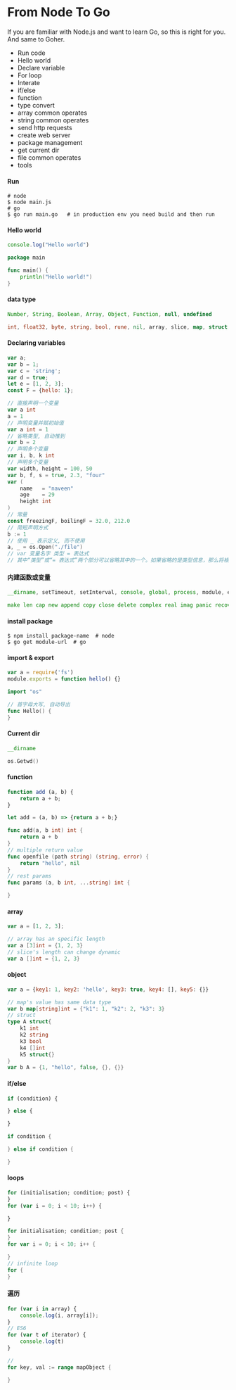 # From Node To Go
If you are familiar with Node.js and want to learn Go, so this is right for you. And same to Goher.

* Run code
* Hello world
* Declare variable
* For loop
* Interate
* if/else
* function
* type convert
* array common operates
* string common operates
* send http requests
* create web server
* package management
* get current dir
* file common operates
* tools


#### Run

```shell
# node
$ node main.js
# go
$ go run main.go   # in production env you need build and then run
```


#### Hello world

```js
console.log("Hello world")
```

```go
package main

func main() {
    println("Hello world!")
}
```

#### data type

```js
Number, String, Boolean, Array, Object, Function, null, undefined
```

```go
int, float32, byte, string, bool, rune, nil, array, slice, map, struct, interface, chan, func, complex64, uintptr
```

#### Declaring variables

```js
var a;
var b = 1;
var c = 'string';
var d = true;
let e = [1, 2, 3];
const F = {hello: 1};
```

```go
// 直接声明一个变量
var a int
a = 1
// 声明变量并赋初始值
var a int = 1
// 省略类型, 自动推到
var b = 2
// 声明多个变量
var i, b, k int
// 声明多个变量
var width, height = 100, 50
var b, f, s = true, 2.3, "four"
var (
    name   = "naveen"
    age    = 29
    height int
)
// 常量
const freezingF, boilingF = 32.0, 212.0
// 简短声明方式
b := 1
// 使用 _ 表示定义, 而不使用
a, _ = os.Open("./file")
// var 变量名字 类型 = 表达式
// 其中“类型”或“= 表达式”两个部分可以省略其中的一个。如果省略的是类型信息，那么将根据初始化表达式来推导变量的类型信息。如果初始化表达式被省略，那么将用零值初始化该变量
```

#### 内建函数或变量

```js
__dirname, setTimeout, setInterval, console, global, process, module, exports
```

```go
make len cap new append copy close delete complex real imag panic recover
```

#### install package

```shell
$ npm install package-name  # node
$ go get module-url  # go
```

#### import & export

```js
var a = require('fs')
module.exports = function hello() {}
```

```go
import "os"

// 首字母大写, 自动导出
func Hello() {
}
```

#### Current dir

```js
__dirname
```

```go
os.Getwd()
```

#### function

```js
function add (a, b) {
    return a + b;
}

let add = (a, b) => {return a + b;}
```

```go
func add(a, b int) int {
    return a + b
}
// multiple return value
func openfile (path string) (string, error) {
    return "hello", nil
}
// rest params
func params (a, b int, ...string) int {

}
```

#### array

```js
var a = [1, 2, 3];
```

```go
// array has an specific length
var a [3]int = {1, 2, 3}
// slice's length can change dynamic
var a []int = {1, 2, 3}
```

#### object

```js
var a = {key1: 1, key2: 'hello', key3: true, key4: [], key5: {}}
```

```go
// map's value has same data type
var b map[string]int = {"k1": 1, "k2": 2, "k3": 3}
// struct
type A struct{
    k1 int
    k2 string
    k3 bool
    k4 []int
    k5 struct{}
}
var b A = {1, "hello", false, {}, {}}
```

#### if/else

```js
if (condition) {

} else {

}
```

```go
if condition {

} else if condition {

}
```

#### loops

```js
for (initialisation; condition; post) {
}
for (var i = 0; i < 10; i++) {

}
```

```go
for initialisation; condition; post {
}
for var i = 0; i < 10; i++ {

}
// infinite loop
for {
}
```


#### 遍历

```js
for (var i in array) {
    console.log(i, array[i]);
}
// ES6
for (var t of iterator) {
    console.log(t)
}
```


```go
//
for key, val := range mapObject {

}
```





